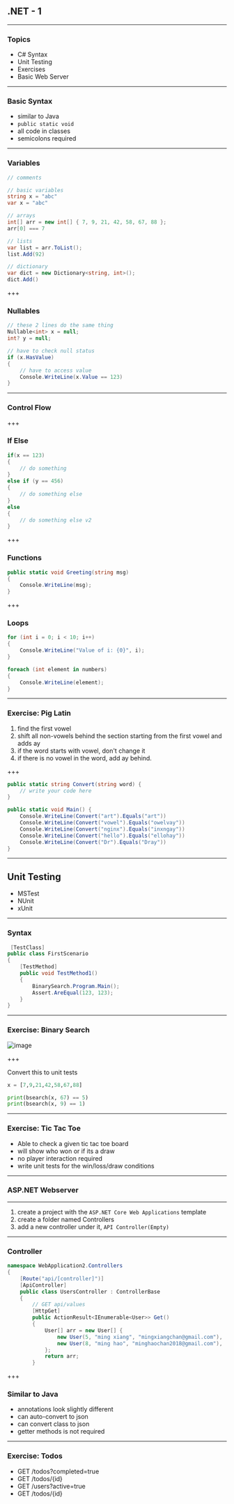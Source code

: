 ## .NET - 1

---

### Topics

- C# Syntax
- Unit Testing
- Exercises
- Basic Web Server

---

### Basic Syntax

- similar to Java
- `public static void`
- all code in classes
- semicolons required

---

### Variables

```csharp
// comments

// basic variables
string x = "abc"
var x = "abc"

// arrays
int[] arr = new int[] { 7, 9, 21, 42, 58, 67, 88 };
arr[0] === 7

// lists
var list = arr.ToList();
list.Add(92)

// dictionary
var dict = new Dictionary<string, int>();
dict.Add()
```

+++

### Nullables

```csharp
// these 2 lines do the same thing
Nullable<int> x = null;
int? y = null;

// have to check null status
if (x.HasValue)
{
    // have to access value
    Console.WriteLine(x.Value == 123)
}
```

---

### Control Flow

+++

### If Else

```csharp
if(x == 123)
{
    // do something
}
else if (y == 456)
{
    // do something else
}
else 
{
    // do something else v2
}
```

+++

### Functions

```csharp
public static void Greeting(string msg) 
{
    Console.WriteLine(msg);
}
```

+++

### Loops

```csharp
for (int i = 0; i < 10; i++)
{
    Console.WriteLine("Value of i: {0}", i);
}

foreach (int element in numbers)
{
    Console.WriteLine(element);
}
```

---

### Exercise: Pig Latin

1. find the first vowel
2. shift all non-vowels behind the section starting from the first vowel and adds <span class="text-gold">ay</span>
3. if the word starts with vowel, don't change it
4. if there is no vowel in the word, add <span class="text-gold">ay</span> behind.

+++

```csharp
public static string Convert(string word) {
    // write your code here
}

public static void Main() {
    Console.WriteLine(Convert("art").Equals("art"))
    Console.WriteLine(Convert("vowel").Equals("owelvay"))
    Console.WriteLine(Convert("nginx").Equals("inxngay"))
    Console.WriteLine(Convert("hello").Equals("ellohay"))
    Console.WriteLine(Convert("Dr").Equals("Dray"))
}
```

---

## Unit Testing

- MSTest
- NUnit
- xUnit

---

### Syntax

```csharp
 [TestClass]
public class FirstScenario
{
    [TestMethod]
    public void TestMethod1()
    {
        BinarySearch.Program.Main();
        Assert.AreEqual(123, 123);
    }
}
```

---

### Exercise: Binary Search

![image](https://www.mathwarehouse.com/programming/images/binary-vs-linear-search/binary-and-linear-search-animations.gif)

+++

Convert this to unit tests

```python
x = [7,9,21,42,58,67,88]

print(bsearch(x, 67) == 5)
print(bsearch(x, 9) == 1)
```

---

### Exercise: Tic Tac Toe

- Able to check a given tic tac toe board
- will show who won or if its a draw
- no player interaction required
- write unit tests for the win/loss/draw conditions

---

### ASP.NET Webserver

---

1. create a project with the `ASP.NET Core Web Applications` template
2. create a folder named Controllers
3. add a new controller under it, `API Controller(Empty)`

---

### Controller

```csharp
namespace WebApplication2.Controllers
{
    [Route("api/[controller]")]
    [ApiController]
    public class UsersController : ControllerBase
    {
        // GET api/values
        [HttpGet]
        public ActionResult<IEnumerable<User>> Get()
        {
            User[] arr = new User[] {
                new User(5, "ming xiang", "mingxiangchan@gmail.com"),
                new User(8, "ming hao", "minghaochan2018@gmail.com"),
            };
            return arr;
        }
```

+++

### Similar to Java

- annotations look slightly different
- can auto-convert to json
- can convert class to json
- getter methods is not required

---

### Exercise: Todos

- GET <span class="text-blue">/todos?completed=true</span>
- GET <span class="text-blue">/todos/{id}</span>
- GET <span class="text-blue">/users?active=true</span>
- GET <span class="text-blue">/todos/{id}</span>
